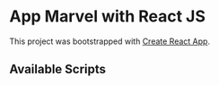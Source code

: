 # App Marvel with React JS

This project was bootstrapped with [Create React App](https://github.com/facebook/create-react-app).

## Available Scripts

